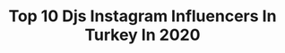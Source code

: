 ---
title: Top 10 Djs Instagram Influencers In Turkey In 2020
description: >-
  Find top djs Instagram influencers in Turkey in 2020. Most popular hashtags: #istanbul #dj #deephouse #tbt.
platform: Instagram
profiles:
  - username: "djsafirofficial"
    fullname: >-
      🎧DJ SAFİR
    location: "Turkey"
    followers: 48631
    engagement: 231
    commentsToLikes: 0.032675
    id: ck139ikuzlhh00i19595hy544
    verified: false
    hashtags: "#pendik, #bodensee, #dudullu, #evdekalt"
  - username: "edyramusic"
    fullname: >-
      Erol Dinçer Rahmet
    location: "Turkey"
    followers: 12992
    engagement: 752
    commentsToLikes: 0.031329
    id: ck600bthgdb0l0i143ii6u0gd
    verified: false
    hashtags: "#music, #producer, #techno, #hightech"
  - username: "mehmetcan_mincinozlu"
    fullname: >-
      Mehmetcan Mincinozlu
    location: "Turkey"
    followers: 38571
    engagement: 493
    commentsToLikes: 0.012527
    id: ck8sz7400ncc50j78jymur6vf
    verified: false
    hashtags: "#tbt, #bizimhikaye, #turkishactors, #goodvibes"
  - username: "djserkankar"
    fullname: >-
      djserkankar
    location: "Turkey"
    followers: 55762
    engagement: 69
    commentsToLikes: 0.037841
    id: ck14l8x3ftfme0i19pit8yg8s
    verified: false
    hashtags: "#moscow, #kiev, #deephouse, #vinyl"
  - username: "djfunkycmusic"
    fullname: >-
      Cem Nadiran
    location: "Turkey"
    followers: 27814
    engagement: 556
    commentsToLikes: 0.039819
    id: ck134sf03xz160i19d1r1o37f
    verified: false
    hashtags: "#kicks, #nike, #djsoundcheck, #funkyc"
  - username: "burgacali"
    fullname: >-
      Ali Burgaç
    location: "Turkey"
    followers: 21408
    engagement: 240
    commentsToLikes: 0.022844
    id: ck6u8r7kht73s0j71y6i1cqed
    verified: false
    hashtags: "#goodvibes, #tbt, #deephouse, #albintalshalabiya"
  - username: "serdarayyildiz_"
    fullname: >-
      SERDAR AYYILDIZ
    location: "Turkey"
    followers: 18916
    engagement: 769
    commentsToLikes: 0.011474
    id: ck13b96plubos0i19d761zwf5
    verified: false
    hashtags: "#serdarayyildiz, #munich, #turkcepop, #djpippi"
  - username: "vuralmusic"
    fullname: >-
      
    location: "Turkey"
    followers: 44332
    engagement: 475
    commentsToLikes: 0.104103
    id: ck6u8gsfsrhxz0j71k3vtd2x9
    verified: false
    hashtags: "#stiling, #photography, #yedinciko, #hayrola"
  - username: "gamzelinursen"
    fullname: >-
      🌹NURSEN🌹
    location: "Turkey"
    followers: 608874
    engagement: 235
    commentsToLikes: 0.064068
    id: ck1346mwzuywr0i19m18a24fc
    verified: false
    hashtags: "#tbt"
  - username: "sudesudemirelofficial"
    fullname: >-
      sudesu demirel
    location: "Turkey"
    followers: 31407
    engagement: 225
    commentsToLikes: 0.093966
    id: ck5ca2qshcl140i11atatabbq
    verified: false
    hashtags: "#holanda, #photo, #specialdesings, #modac"
---